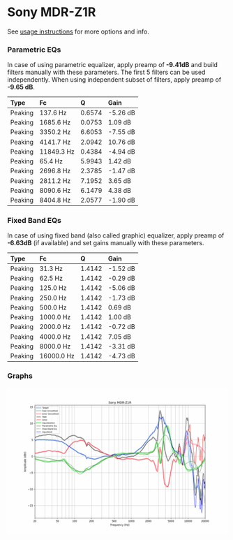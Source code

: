# Sony MDR-Z1R
See [usage instructions](https://github.com/jaakkopasanen/AutoEq#usage) for more options and info.

### Parametric EQs
In case of using parametric equalizer, apply preamp of **-9.41dB** and build filters manually
with these parameters. The first 5 filters can be used independently.
When using independent subset of filters, apply preamp of **-9.65 dB**.

| Type    | Fc         |      Q | Gain     |
|:--------|:-----------|:-------|:---------|
| Peaking | 137.6 Hz   | 0.6574 | -5.26 dB |
| Peaking | 1685.6 Hz  | 0.0753 | 1.09 dB  |
| Peaking | 3350.2 Hz  | 6.6053 | -7.55 dB |
| Peaking | 4141.7 Hz  | 2.0942 | 10.76 dB |
| Peaking | 11849.3 Hz | 0.4384 | -4.94 dB |
| Peaking | 65.4 Hz    | 5.9943 | 1.42 dB  |
| Peaking | 2696.8 Hz  | 2.3785 | -1.47 dB |
| Peaking | 2811.2 Hz  | 7.1952 | 3.65 dB  |
| Peaking | 8090.6 Hz  | 6.1479 | 4.38 dB  |
| Peaking | 8404.8 Hz  | 2.0577 | -1.90 dB |

### Fixed Band EQs
In case of using fixed band (also called graphic) equalizer, apply preamp of **-6.63dB**
(if available) and set gains manually with these parameters.

| Type    | Fc         |      Q | Gain     |
|:--------|:-----------|:-------|:---------|
| Peaking | 31.3 Hz    | 1.4142 | -1.52 dB |
| Peaking | 62.5 Hz    | 1.4142 | -0.29 dB |
| Peaking | 125.0 Hz   | 1.4142 | -5.06 dB |
| Peaking | 250.0 Hz   | 1.4142 | -1.73 dB |
| Peaking | 500.0 Hz   | 1.4142 | 0.69 dB  |
| Peaking | 1000.0 Hz  | 1.4142 | 1.00 dB  |
| Peaking | 2000.0 Hz  | 1.4142 | -0.72 dB |
| Peaking | 4000.0 Hz  | 1.4142 | 7.05 dB  |
| Peaking | 8000.0 Hz  | 1.4142 | -3.31 dB |
| Peaking | 16000.0 Hz | 1.4142 | -4.73 dB |

### Graphs
![](./Sony%20MDR-Z1R.png)